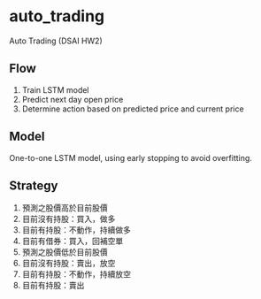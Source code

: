 # auto_trading
Auto Trading (DSAI HW2)

## Flow
1. Train LSTM model
2. Predict next day open price
3. Determine action based on predicted price and current price

## Model
One-to-one LSTM model, using early stopping to avoid overfitting.

## Strategy
1. 預測之股價高於目前股價
  1. 目前沒有持股：買入，做多
  2. 目前有持股：不動作，持續做多
  3. 目前有借券：買入，回補空單 
2. 預測之股價低於目前股價
  1. 目前沒有持股：賣出，放空
  2. 目前有持股：不動作，持續放空
  3. 目前有持股：賣出
